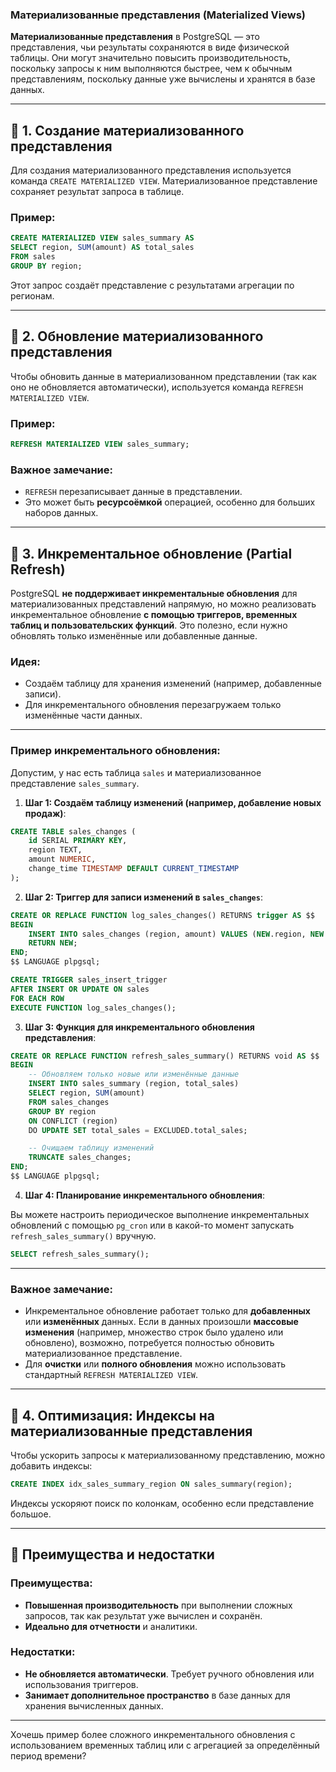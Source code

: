 

### **Материализованные представления (Materialized Views)**

**Материализованные представления** в PostgreSQL — это представления, чьи результаты сохраняются в виде физической таблицы. Они могут значительно повысить производительность, поскольку запросы к ним выполняются быстрее, чем к обычным представлениям, поскольку данные уже вычислены и хранятся в базе данных.

---

## 📌 1. **Создание материализованного представления**

Для создания материализованного представления используется команда `CREATE MATERIALIZED VIEW`. Материализованное представление сохраняет результат запроса в таблице.

### Пример:

```sql
CREATE MATERIALIZED VIEW sales_summary AS
SELECT region, SUM(amount) AS total_sales
FROM sales
GROUP BY region;
```

Этот запрос создаёт представление с результатами агрегации по регионам.

---

## 📌 2. **Обновление материализованного представления**

Чтобы обновить данные в материализованном представлении (так как оно не обновляется автоматически), используется команда `REFRESH MATERIALIZED VIEW`.

### Пример:

```sql
REFRESH MATERIALIZED VIEW sales_summary;
```

### Важное замечание:

* `REFRESH` перезаписывает данные в представлении.
* Это может быть **ресурсоёмкой** операцией, особенно для больших наборов данных.

---

## 📌 3. **Инкрементальное обновление (Partial Refresh)**

PostgreSQL **не поддерживает инкрементальные обновления** для материализованных представлений напрямую, но можно реализовать инкрементальное обновление **с помощью триггеров, временных таблиц и пользовательских функций**. Это полезно, если нужно обновлять только изменённые или добавленные данные.

### Идея:

* Создаём таблицу для хранения изменений (например, добавленные записи).
* Для инкрементального обновления перезагружаем только изменённые части данных.

---

### Пример инкрементального обновления:

Допустим, у нас есть таблица `sales` и материализованное представление `sales_summary`.

1. **Шаг 1: Создаём таблицу изменений (например, добавление новых продаж)**:

```sql
CREATE TABLE sales_changes (
    id SERIAL PRIMARY KEY,
    region TEXT,
    amount NUMERIC,
    change_time TIMESTAMP DEFAULT CURRENT_TIMESTAMP
);
```

2. **Шаг 2: Триггер для записи изменений в `sales_changes`**:

```sql
CREATE OR REPLACE FUNCTION log_sales_changes() RETURNS trigger AS $$
BEGIN
    INSERT INTO sales_changes (region, amount) VALUES (NEW.region, NEW.amount);
    RETURN NEW;
END;
$$ LANGUAGE plpgsql;

CREATE TRIGGER sales_insert_trigger
AFTER INSERT OR UPDATE ON sales
FOR EACH ROW
EXECUTE FUNCTION log_sales_changes();
```

3. **Шаг 3: Функция для инкрементального обновления представления**:

```sql
CREATE OR REPLACE FUNCTION refresh_sales_summary() RETURNS void AS $$
BEGIN
    -- Обновляем только новые или изменённые данные
    INSERT INTO sales_summary (region, total_sales)
    SELECT region, SUM(amount)
    FROM sales_changes
    GROUP BY region
    ON CONFLICT (region) 
    DO UPDATE SET total_sales = EXCLUDED.total_sales;

    -- Очищаем таблицу изменений
    TRUNCATE sales_changes;
END;
$$ LANGUAGE plpgsql;
```

4. **Шаг 4: Планирование инкрементального обновления**:

Вы можете настроить периодическое выполнение инкрементальных обновлений с помощью `pg_cron` или в какой-то момент запускать `refresh_sales_summary()` вручную.

```sql
SELECT refresh_sales_summary();
```

---

### Важное замечание:

* Инкрементальное обновление работает только для **добавленных** или **изменённых** данных. Если в данных произошли **массовые изменения** (например, множество строк было удалено или обновлено), возможно, потребуется полностью обновить материализованное представление.
* Для **очистки** или **полного обновления** можно использовать стандартный `REFRESH MATERIALIZED VIEW`.

---

## 📌 4. **Оптимизация: Индексы на материализованные представления**

Чтобы ускорить запросы к материализованному представлению, можно добавить индексы:

```sql
CREATE INDEX idx_sales_summary_region ON sales_summary(region);
```

Индексы ускоряют поиск по колонкам, особенно если представление большое.

---

## 🧠 Преимущества и недостатки

### Преимущества:

* **Повышенная производительность** при выполнении сложных запросов, так как результат уже вычислен и сохранён.
* **Идеально для отчетности** и аналитики.

### Недостатки:

* **Не обновляется автоматически**. Требует ручного обновления или использования триггеров.
* **Занимает дополнительное пространство** в базе данных для хранения вычисленных данных.

---

Хочешь пример более сложного инкрементального обновления с использованием временных таблиц или с агрегацией за определённый период времени?

